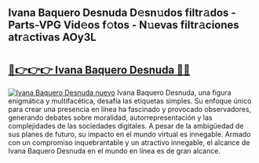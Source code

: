 ## Ivana Baquero Desnuda D𝚎sn𝚞dos filtr𝚊dos - Parts-VPG Vid𝚎os f𝚘tos - N𝚞evas filtr𝚊ciones atr𝚊ctivas AOy3L

# <h2><a href="http://mbb3iy.tromn.icu/?c=Ivana+Baquero+Desnuda">🔗👉👉👉 Ivana Baquero Desnuda 🔗🔗</a></h2>

[![Ivana Baquero Desnuda nuevo](https://i.imgur.com/pEAQMta.gif)](http://mbb3iy.tromn.icu/?c=Ivana+Baquero+Desnuda)
Ivana Baquero Desnuda, una figura enigmática y multifacética, desafía las etiquetas simples. Su enfoque único para crear una presencia en línea ha fascinado y provocado observadores, generando debates sobre moralidad, autorrepresentación y las complejidades de las sociedades digitales. A pesar de la ambigüedad de sus planes de futuro, su impacto en el mundo virtual es innegable. Armado con un compromiso inquebrantable y un atractivo innegable, el alcance de Ivana Baquero Desnuda en el mundo en línea es de gran alcance.
